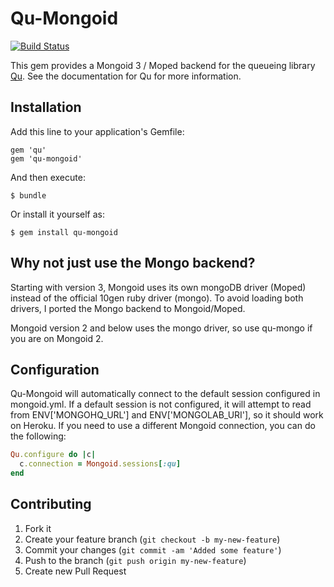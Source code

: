 # Qu-Mongoid
[![Build Status](https://secure.travis-ci.org/dwbutler/qu-mongoid.png)](http://travis-ci.org/dwbutler/qu-mongoid)

This gem provides a Mongoid 3 / Moped backend for the queueing library [Qu](http://github.com/bkeepers/qu). See the documentation for Qu for more information.

## Installation

Add this line to your application's Gemfile:

    gem 'qu'
    gem 'qu-mongoid'

And then execute:

    $ bundle

Or install it yourself as:

    $ gem install qu-mongoid

## Why not just use the Mongo backend?

Starting with version 3, Mongoid uses its own mongoDB driver (Moped) instead of the official 10gen ruby driver (mongo). To avoid loading both drivers, I ported the Mongo backend to Mongoid/Moped.

Mongoid version 2 and below uses the mongo driver, so use qu-mongo if you are on Mongoid 2.

## Configuration

Qu-Mongoid will automatically connect to the default session configured in mongoid.yml. If a default session is not configured, it will attempt to read from ENV['MONGOHQ_URL'] and ENV['MONGOLAB_URI'], so it should work on Heroku. If you need to use a different Mongoid connection, you can do the following:

``` ruby
Qu.configure do |c|
  c.connection = Mongoid.sessions[:qu]
end
```

## Contributing

1. Fork it
2. Create your feature branch (`git checkout -b my-new-feature`)
3. Commit your changes (`git commit -am 'Added some feature'`)
4. Push to the branch (`git push origin my-new-feature`)
5. Create new Pull Request
